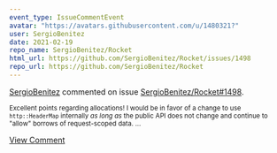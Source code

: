 ```yaml
---
event_type: IssueCommentEvent
avatar: "https://avatars.githubusercontent.com/u/1480321?"
user: SergioBenitez
date: 2021-02-19
repo_name: SergioBenitez/Rocket
html_url: https://github.com/SergioBenitez/Rocket/issues/1498
repo_url: https://github.com/SergioBenitez/Rocket
---
```


<a href='https://github.com/SergioBenitez' target='_blank'>SergioBenitez</a> commented on issue <a href='https://github.com/SergioBenitez/Rocket/issues/1498' target='_blank'>SergioBenitez/Rocket#1498</a>.

<small>Excellent points regarding allocations! I would be in favor of a change to use `http::HeaderMap` internally _as long as_ the public API does not change and continue to "allow" borrows of request-scoped data....</small>

<a href='https://github.com/SergioBenitez/Rocket/issues/1498' target='_blank'>View Comment</a>